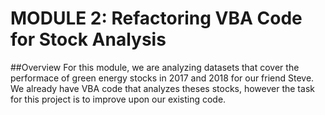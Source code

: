 # MODULE 2: Refactoring VBA Code for Stock Analysis 
##Overview
For this module, we are analyzing datasets that cover the performace of green energy stocks in 2017 and 2018 for our friend Steve. We already have VBA code that analyzes theses stocks, however the task for this project is to improve upon our existing code. 
